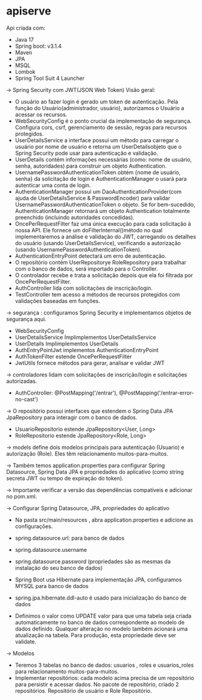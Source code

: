 # apiserve
Api criada com: 
- Java 17 
- Spring boot: v3.1.4
- Maven
- JPA
- MSQL
- Lombok
- Spring Tool Suit 4 Launcher
  
-> Spring Security com JWT(JSON Web Token) Visão geral:

- O usuário ao fazer login é gerado um token de autenticação. Pela função do Usuário(administrador, usuário), autorizamos o Usuário a acessar os recursos. 
- WebSecurityConfig é o ponto crucial da implementação de segurança. Configura cors, csrf, gerenciamento de sessão, regras para recursos protegidos. 
- UserDetailsService a interface possui um método para carregar o usuário por nome de usuário e retorna um UserDetailsobjeto que o Spring Security pode usar para autenticação e validação.
- UserDetails contém informações necessárias (como: nome de usuário, senha, autoridades) para construir um objeto Authentication.
- UsernamePasswordAuthenticationToken obtém {nome de usuário, senha} da solicitação de login e AuthenticationManager o usará para autenticar uma conta de login.
- AuthenticationManager possui um DaoAuthenticationProvider(com ajuda de UserDetailsService & PasswordEncoder) para validar UsernamePasswordAuthenticationToken o objeto. Se for bem-sucedido, AuthenticationManager retornará um objeto Authentication totalmente preenchido (incluindo autoridades concedidas).
- OncePerRequestFilter faz uma única execução para cada solicitação à nossa API. Ele fornece um doFilterInternal()método no qual implementaremos a análise e validação do JWT, carregando os detalhes do usuário (usando UserDetailsService), verificando a autorização (usando UsernamePasswordAuthenticationToken).
- AuthenticationEntryPoint detectará um erro de autenticação.
- O repositório contém UserRepositorye RoleRepository para trabalhar com o banco de dados, será importado para o Controller.
- O controlador recebe e trata a solicitação depois que ela foi filtrada por OncePerRequestFilter.
- AuthController lida com solicitações de inscrição/login.
- TestController tem acesso a métodos de recursos protegidos com validações baseadas em funções.

-> segurança : configuramos Spring Security e implementamos objetos de segurança aqui.
- WebSecurityConfig
- UserDetailsService Implimplementos UserDetailsService
- UserDetails Implimplementos UserDetails
- AuthEntryPointJwt implementos AuthenticationEntryPoint
- AuthTokenFilter estende OncePerRequestFilter
- JwtUtils fornece métodos para gerar, analisar e validar JWT

-> controladores lidam com solicitações de inscrição/login e solicitações autorizadas.
- AuthController: @PostMapping('/entrar'), @PostMapping('/entrar-error-no-cast')

-> O repositório possui interfaces que estendem o Spring Data JPA JpaRepository para interagir com o banco de dados.
- UsuarioRepositorio estende JpaRepository<User, Long>
- RoleRepositorio estende JpaRepository<Role, Long>

-> models define dois modelos principais para autenticação (Usuario) e autorização (Role). Eles têm relacionamento muitos-para-muitos.

-> Também temos application.properties para configurar Spring Datasource, Spring Data JPA e propriedades do aplicativo (como string secreta JWT ou tempo de expiração do token).

-> Importante verificar a versão das dependências compatíveis e adicionar no pom.xml.

-> Configurar Spring Datasource, JPA, propriedades do aplicativo
- Na pasta src/main/resources , abra application.properties e adicione as configurações.

- spring.datasource.url: para banco de dados
- spring.datasource.username
- spring.datasource.password (propriedades são as mesmas da instalação do seu banco de dados)
- Spring Boot usa Hibernate para implementação JPA, configuramos MYSQL para banco de dados
- spring.jpa.hibernate.ddl-auto é usado para inicialização do banco de dados
- Definimos o valor como UPDATE valor para que uma tabela seja criada automaticamente no banco de dados correspondente ao modelo de dados definido. Qualquer alteração no modelo também acionará uma atualização na tabela. Para produção, esta propriedade deve ser validate.

-> Modelos
- Teremos 3 tabelas no banco de dados: usuarios , roles e usuarios_roles para relacionamento muitos-para-muitos.
- Implementar repositórios: cada modelo acima precisa de um repositório para persistir e acessar dados. No pacote de repositório, criado 2 repositórios. Repositório de usuário e Role Repositório.




